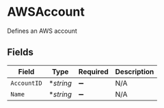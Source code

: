 # AWSAccount

Defines an AWS account


## Fields

| Field              | Type               | Required           | Description        |
| ------------------ | ------------------ | ------------------ | ------------------ |
| `AccountID`        | **string*          | :heavy_minus_sign: | N/A                |
| `Name`             | **string*          | :heavy_minus_sign: | N/A                |